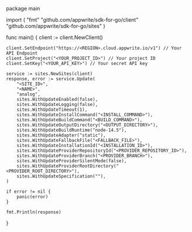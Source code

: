 package main

import (
    "fmt"
    "github.com/appwrite/sdk-for-go/client"
    "github.com/appwrite/sdk-for-go/sites"
)

func main() {
    client := client.NewClient()

    client.SetEndpoint("https://<REGION>.cloud.appwrite.io/v1") // Your API Endpoint
    client.SetProject("<YOUR_PROJECT_ID>") // Your project ID
    client.SetKey("<YOUR_API_KEY>") // Your secret API key

    service := sites.NewSites(client)
    response, error := service.Update(
        "<SITE_ID>",
        "<NAME>",
        "analog",
        sites.WithUpdateEnabled(false),
        sites.WithUpdateLogging(false),
        sites.WithUpdateTimeout(1),
        sites.WithUpdateInstallCommand("<INSTALL_COMMAND>"),
        sites.WithUpdateBuildCommand("<BUILD_COMMAND>"),
        sites.WithUpdateOutputDirectory("<OUTPUT_DIRECTORY>"),
        sites.WithUpdateBuildRuntime("node-14.5"),
        sites.WithUpdateAdapter("static"),
        sites.WithUpdateFallbackFile("<FALLBACK_FILE>"),
        sites.WithUpdateInstallationId("<INSTALLATION_ID>"),
        sites.WithUpdateProviderRepositoryId("<PROVIDER_REPOSITORY_ID>"),
        sites.WithUpdateProviderBranch("<PROVIDER_BRANCH>"),
        sites.WithUpdateProviderSilentMode(false),
        sites.WithUpdateProviderRootDirectory("<PROVIDER_ROOT_DIRECTORY>"),
        sites.WithUpdateSpecification(""),
    )

    if error != nil {
        panic(error)
    }

    fmt.Println(response)
}

